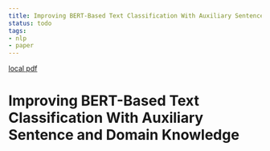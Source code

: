 ```yaml
---
title: Improving BERT-Based Text Classification With Auxiliary Sentence and Domain Knowledge
status: todo
tags:
- nlp
- paper
---
```


[local pdf](../../../pdfs/Improving%20BERT-Based%20Text%20Classification%20With%20Auxiliary%20Sentence%20and%20Domain%20Knowledge.pdf)

# Improving BERT-Based Text Classification With Auxiliary Sentence and Domain Knowledge
